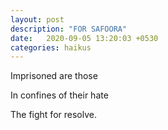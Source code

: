 ```yaml
---
layout: post
description: "FOR SAFOORA"
date:   2020-09-05 13:20:03 +0530
categories: haikus
---
```

Imprisoned are those

In confines of their hate

The fight for resolve.

